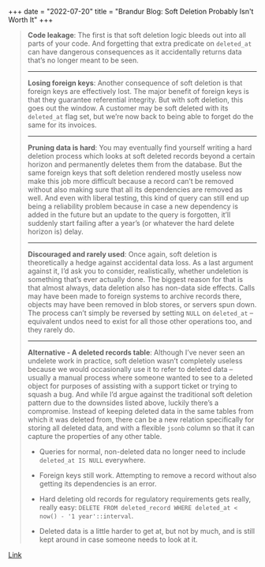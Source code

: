 +++
date = "2022-07-20"
title = "Brandur Blog: Soft Deletion Probably Isn't Worth It"
+++

> **Code leakage**: The first is that soft deletion logic bleeds out into all parts of your code.
> And forgetting that extra predicate on `deleted_at` can have dangerous consequences as it
> accidentally returns data that’s no longer meant to be seen.
>
> ---
>
> **Losing foreign keys**: Another consequence of soft deletion is that foreign keys are effectively
> lost. The major benefit of foreign keys is that they guarantee referential integrity. But with
> soft deletion, this goes out the window. A customer may be soft deleted with its `deleted_at` flag
> set, but we’re now back to being able to forget do the same for its invoices.
>
> ---
>
> **Pruning data is hard**: You may eventually find yourself writing a hard deletion process which
> looks at soft deleted records beyond a certain horizon and permanently deletes them from the
> database. But the same foreign keys that soft deletion rendered mostly useless now make this job
> more difficult because a record can’t be removed without also making sure that all its
> dependencies are removed as well. And even with liberal testing, this kind of query can still end
> up being a reliability problem because in case a new dependency is added in the future but an
> update to the query is forgotten, it’ll suddenly start failing after a year’s (or whatever the
> hard delete horizon is) delay.
>
> ---
>
> **Discouraged and rarely used**: Once again, soft deletion is theoretically a hedge against
> accidental data loss. As a last argument against it, I’d ask you to consider, realistically,
> whether undeletion is something that’s ever actually done. The biggest reason for that is that
> almost always, data deletion also has non-data side effects. Calls may have been made to foreign
> systems to archive records there, objects may have been removed in blob stores, or servers spun
> down. The process can’t simply be reversed by setting `NULL` on `deleted_at` – equivalent undos
> need to exist for all those other operations too, and they rarely do.
>
> ---
>
> **Alternative - A deleted records table**: Although I’ve never seen an undelete work in practice,
> soft deletion wasn’t completely useless because we would occasionally use it to refer to deleted
> data – usually a manual process where someone wanted to see to a deleted object for purposes of
> assisting with a support ticket or trying to squash a bug. And while I’d argue against the
> traditional soft deletion pattern due to the downsides listed above, luckily there’s a compromise.
> Instead of keeping deleted data in the same tables from which it was deleted from, there can be a
> new relation specifically for storing all deleted data, and with a flexible `jsonb` column so that
> it can capture the properties of any other table.
>
> * Queries for normal, non-deleted data no longer need to include `deleted_at IS NULL` everywhere.
>
> * Foreign keys still work. Attempting to remove a record without also getting its dependencies is
>   an error.
>
> * Hard deleting old records for regulatory requirements gets really, really easy: `DELETE FROM
>   deleted_record WHERE deleted_at < now() - '1 year'::interval`.
>
> * Deleted data is a little harder to get at, but not by much, and is still kept around in case
>   someone needs to look at it.

[Link](https://brandur.org/soft-deletion)
